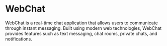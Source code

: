 # WebChat
WebChat is a real-time chat application that allows users to communicate through instant messaging. Built using modern web technologies, WebChat provides features such as text messaging, chat rooms, private chats, and notifications.
